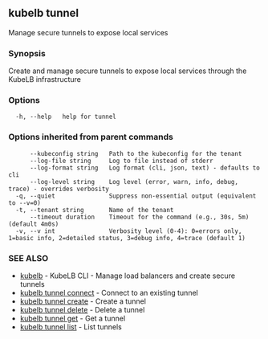 ## kubelb tunnel

Manage secure tunnels to expose local services

### Synopsis

Create and manage secure tunnels to expose local services through the KubeLB infrastructure

### Options

```
  -h, --help   help for tunnel
```

### Options inherited from parent commands

```
      --kubeconfig string   Path to the kubeconfig for the tenant
      --log-file string     Log to file instead of stderr
      --log-format string   Log format (cli, json, text) - defaults to cli
      --log-level string    Log level (error, warn, info, debug, trace) - overrides verbosity
  -q, --quiet               Suppress non-essential output (equivalent to --v=0)
  -t, --tenant string       Name of the tenant
      --timeout duration    Timeout for the command (e.g., 30s, 5m) (default 4m0s)
  -v, --v int               Verbosity level (0-4): 0=errors only, 1=basic info, 2=detailed status, 3=debug info, 4=trace (default 1)
```

### SEE ALSO

* [kubelb](kubelb.md)	 - KubeLB CLI - Manage load balancers and create secure tunnels
* [kubelb tunnel connect](kubelb_tunnel_connect.md)	 - Connect to an existing tunnel
* [kubelb tunnel create](kubelb_tunnel_create.md)	 - Create a tunnel
* [kubelb tunnel delete](kubelb_tunnel_delete.md)	 - Delete a tunnel
* [kubelb tunnel get](kubelb_tunnel_get.md)	 - Get a tunnel
* [kubelb tunnel list](kubelb_tunnel_list.md)	 - List tunnels

